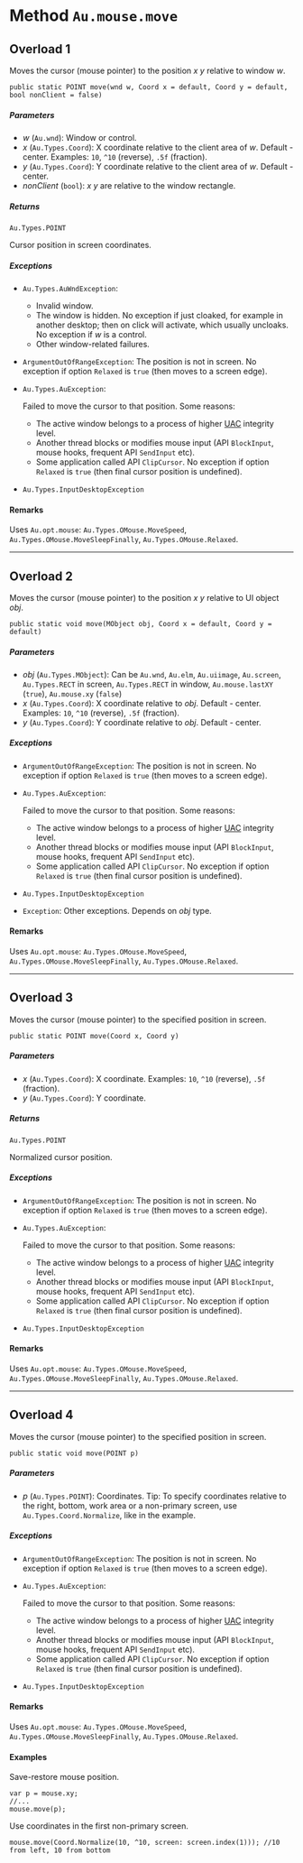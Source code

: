 # Method `Au.mouse.move`

## Overload 1

Moves the cursor (mouse pointer) to the position *x y* relative to window *w*.

```
public static POINT move(wnd w, Coord x = default, Coord y = default, bool nonClient = false)
```

##### Parameters

- *w*  (`Au.wnd`):
    Window or control.
- *x*  (`Au.Types.Coord`):
    X coordinate relative to the client area of *w*. Default - center. Examples: `10`, `^10` (reverse), `.5f` (fraction).
- *y*  (`Au.Types.Coord`):
    Y coordinate relative to the client area of *w*. Default - center.
- *nonClient*  (`bool`):
    *x y* are relative to the window rectangle.

##### Returns

`Au.Types.POINT`

Cursor position in screen coordinates.

##### Exceptions

- `Au.Types.AuWndException`:

    - Invalid window.
    - The window is hidden. No exception if just cloaked, for example in another desktop; then on click will activate, which usually uncloaks. No exception if *w* is a control.
    - Other window-related failures.
- `ArgumentOutOfRangeException`:
    The position is not in screen. No exception if option `Relaxed` is `true` (then moves to a screen edge).
- `Au.Types.AuException`:

    Failed to move the cursor to that position. Some reasons:

    - The active window belongs to a process of higher [UAC](../articles/UAC.html) integrity level.
    - Another thread blocks or modifies mouse input (API `BlockInput`, mouse hooks, frequent API `SendInput` etc).
    - Some application called API `ClipCursor`. No exception if option `Relaxed` is `true` (then final cursor position is undefined).
- `Au.Types.InputDesktopException`

#### Remarks

Uses `Au.opt.mouse`: `Au.Types.OMouse.MoveSpeed`, `Au.Types.OMouse.MoveSleepFinally`, `Au.Types.OMouse.Relaxed`.

* * *

## Overload 2

Moves the cursor (mouse pointer) to the position *x y* relative to UI object *obj*.

```
public static void move(MObject obj, Coord x = default, Coord y = default)
```

##### Parameters

- *obj*  (`Au.Types.MObject`):
    Can be `Au.wnd`, `Au.elm`, `Au.uiimage`, `Au.screen`, `Au.Types.RECT` in screen, `Au.Types.RECT` in window, `Au.mouse.lastXY` (`true`), `Au.mouse.xy` (`false`)
- *x*  (`Au.Types.Coord`):
    X coordinate relative to *obj*. Default - center. Examples: `10`, `^10` (reverse), `.5f` (fraction).
- *y*  (`Au.Types.Coord`):
    Y coordinate relative to *obj*. Default - center.

##### Exceptions

- `ArgumentOutOfRangeException`:
    The position is not in screen. No exception if option `Relaxed` is `true` (then moves to a screen edge).
- `Au.Types.AuException`:

    Failed to move the cursor to that position. Some reasons:

    - The active window belongs to a process of higher [UAC](../articles/UAC.html) integrity level.
    - Another thread blocks or modifies mouse input (API `BlockInput`, mouse hooks, frequent API `SendInput` etc).
    - Some application called API `ClipCursor`. No exception if option `Relaxed` is `true` (then final cursor position is undefined).
- `Au.Types.InputDesktopException`
- `Exception`:
    Other exceptions. Depends on *obj* type.

#### Remarks

Uses `Au.opt.mouse`: `Au.Types.OMouse.MoveSpeed`, `Au.Types.OMouse.MoveSleepFinally`, `Au.Types.OMouse.Relaxed`.

* * *

## Overload 3

Moves the cursor (mouse pointer) to the specified position in screen.

```
public static POINT move(Coord x, Coord y)
```

##### Parameters

- *x*  (`Au.Types.Coord`):
    X coordinate. Examples: `10`, `^10` (reverse), `.5f` (fraction).
- *y*  (`Au.Types.Coord`):
    Y coordinate.

##### Returns

`Au.Types.POINT`

Normalized cursor position.

##### Exceptions

- `ArgumentOutOfRangeException`:
    The position is not in screen. No exception if option `Relaxed` is `true` (then moves to a screen edge).
- `Au.Types.AuException`:

    Failed to move the cursor to that position. Some reasons:

    - The active window belongs to a process of higher [UAC](../articles/UAC.html) integrity level.
    - Another thread blocks or modifies mouse input (API `BlockInput`, mouse hooks, frequent API `SendInput` etc).
    - Some application called API `ClipCursor`. No exception if option `Relaxed` is `true` (then final cursor position is undefined).
- `Au.Types.InputDesktopException`

#### Remarks

Uses `Au.opt.mouse`: `Au.Types.OMouse.MoveSpeed`, `Au.Types.OMouse.MoveSleepFinally`, `Au.Types.OMouse.Relaxed`.

* * *

## Overload 4

Moves the cursor (mouse pointer) to the specified position in screen.

```
public static void move(POINT p)
```

##### Parameters

- *p*  (`Au.Types.POINT`):
    Coordinates. Tip: To specify coordinates relative to the right, bottom, work area or a non-primary screen, use `Au.Types.Coord.Normalize`, like in the example.

##### Exceptions

- `ArgumentOutOfRangeException`:
    The position is not in screen. No exception if option `Relaxed` is `true` (then moves to a screen edge).
- `Au.Types.AuException`:

    Failed to move the cursor to that position. Some reasons:

    - The active window belongs to a process of higher [UAC](../articles/UAC.html) integrity level.
    - Another thread blocks or modifies mouse input (API `BlockInput`, mouse hooks, frequent API `SendInput` etc).
    - Some application called API `ClipCursor`. No exception if option `Relaxed` is `true` (then final cursor position is undefined).
- `Au.Types.InputDesktopException`

#### Remarks

Uses `Au.opt.mouse`: `Au.Types.OMouse.MoveSpeed`, `Au.Types.OMouse.MoveSleepFinally`, `Au.Types.OMouse.Relaxed`.

#### Examples

Save-restore mouse position.

```
var p = mouse.xy;
//...
mouse.move(p);
```

Use coordinates in the first non-primary screen.

```
mouse.move(Coord.Normalize(10, ^10, screen: screen.index(1))); //10 from left, 10 from bottom
```